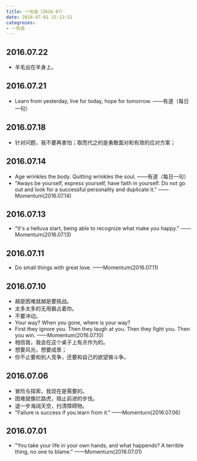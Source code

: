 ```yaml
---
title: 一句话（2016.07）
date: 2016-07-01 15:12:51
categroies:
- 一句话
---
```


## 2016.07.22
- 羊毛出在羊身上。


## 2016.07.21
- Learn from yesterday, live for today, hope for tomorrow. ——有道（每日一句）


## 2016.07.18
- 针对问题，我不要再害怕；取而代之的是勇敢面对和有效的应对方案；

## 2016.07.14
- Age wrinkles the body. Quitting wrinkles the soul. ——有道（每日一句）
- "Aways be yourself, express yourself, have faith in yourself. Do not go out and look for a successful personality and duplicate it." ——Momentum(2016.07.14)

## 2016.07.13
- "It's a helluva start, being able to recognize what make you happy." ——Momentum(2016.07.13)


## 2016.07.11
- Do small things with great love. ——Momentum(2016.07.11)

## 2016.07.10
- 越是困难就越是要挑战。
- 太多太多的无用霸占着你。
- 不要冲动。
- Your way? When you gone, where is your way?
- First they ignore you. Then they laugh at you. Then they fight you. Then you win. ——Momentum(2016.07.10)
- 相信我，我会在这个桌子上有点作为的。
- 想要风光，想要成景；
- 你不止要和别人竞争，还要和自己的欲望做斗争。


## 2016.07.06
- 冒险与探索，我现在是需要的。
- 困难就像拦路虎，阻止前进的步伐。
- 退一步海阔天空，扫清障碍物。
- "Failure is success if you learn from it." ——Momenturn(2016.07.06)


## 2016.07.01
- "You take your life in your own hands, and what happends? A terrible thing, no one to blame." ——Momenturn(2016.07.01)
